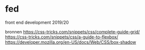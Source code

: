 # fed
front end development 2019/20

bronnen
https://css-tricks.com/snippets/css/complete-guide-grid/
https://css-tricks.com/snippets/css/a-guide-to-flexbox/
https://developer.mozilla.org/en-US/docs/Web/CSS/box-shadow
